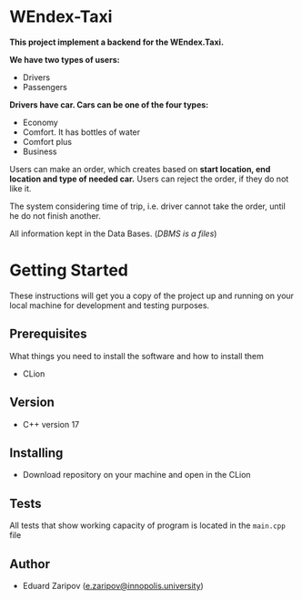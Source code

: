 # WEndex-Taxi
__This project implement a backend for the WEndex.Taxi.__

__We have two types of users:__
* Drivers
* Passengers

__Drivers have car. Cars can be one of the four types:__
* Economy
* Comfort. It has bottles of water
* Comfort plus
* Business

Users can make an order, which creates based on **start location, end location and type of needed car.**
Users can reject the order, if they do not like it. 

The system considering time of trip, i.e. driver cannot take the order,
until he do not finish another.

All information kept in the Data Bases. (_DBMS is a files_)


# Getting Started
These instructions will get you a copy of the project up and running on your local machine for development and testing purposes.

## Prerequisites
What things you need to install the software and how to install them
- CLion

## Version
- C++ version 17

## Installing
- Download repository on your machine and open in the CLion

## Tests
All tests that show working capacity of program is located in the `main.cpp` file

## Author
- Eduard Zaripov (e.zaripov@innopolis.university)